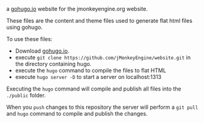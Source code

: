 a [gohugo.io](https://gohugo.io) website for the jmonkeyengine.org website.

These files are the content and theme files used to generate flat html files using gohugo.

To use these files:
* Download [gohugo.io](https://gohugo.io/getting-started/installing/).
* execute `git clone https://github.com/jMonkeyEngine/website.git` in the directory containing hugo.
* execute the `hugo` command to compile the files to flat HTML
* execute `hugo server -D` to start a server on localhost:1313

Executing the `hugo` command will compile and publish all files into the `./public` folder.

When you `push` changes to this repository the server will perform a `git pull` and `hugo` command
to compile and publish the changes.
